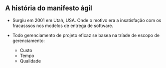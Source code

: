 ## A história do manifesto ágil

- Surgiu em 2001 em Utah, USA. Onde o motivo era a insatisfação com os fracasssos nos modelos de entrega de software.

- Todo gerenciamento de projeto eficaz se basea na tríade de escopo de gerenciamento:
  - Custo
  - Tempo
  - Qualidade


